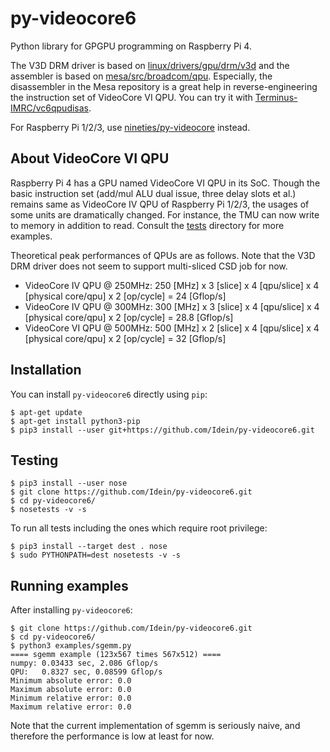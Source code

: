 # py-videocore6

Python library for GPGPU programming on Raspberry Pi 4.

The V3D DRM driver is based on
[linux/drivers/gpu/drm/v3d](https://git.kernel.org/pub/scm/linux/kernel/git/stable/linux.git/tree/drivers/gpu/drm/v3d)
and the assembler is based on
[mesa/src/broadcom/qpu](https://gitlab.freedesktop.org/mesa/mesa/tree/master/src/broadcom/qpu).
Especially, the disassembler in the Mesa repository is a great help in
reverse-engineering the instruction set of VideoCore VI QPU.
You can try it with
[Terminus-IMRC/vc6qpudisas](https://github.com/Terminus-IMRC/vc6qpudisas).

For Raspberry Pi 1/2/3, use
[nineties/py-videocore](https://github.com/nineties/py-videocore) instead.

## About VideoCore VI QPU

Raspberry Pi 4 has a GPU named VideoCore VI QPU in its SoC.
Though the basic instruction set (add/mul ALU dual issue, three delay slots
et al.) remains same as VideoCore IV QPU of Raspberry Pi 1/2/3,
the usages of some units are dramatically changed.
For instance, the TMU can now write to memory in addition to read.
Consult the [tests](./tests) directory for more examples.

Theoretical peak performances of QPUs are as follows.
Note that the V3D DRM driver does not seem to support multi-sliced CSD job for
now.

- VideoCore IV QPU @ 250MHz: 250 [MHz] x 3 [slice] x 4 [qpu/slice] x 4 [physical core/qpu] x 2 [op/cycle] = 24 [Gflop/s]
- VideoCore IV QPU @ 300MHz: 300 [MHz] x 3 [slice] x 4 [qpu/slice] x 4 [physical core/qpu] x 2 [op/cycle] = 28.8 [Gflop/s]
- VideoCore VI QPU @ 500MHz: 500 [MHz] x 2 [slice] x 4 [qpu/slice] x 4 [physical core/qpu] x 2 [op/cycle] = 32 [Gflop/s]

## Installation

You can install `py-videocore6` directly using `pip`:

```
$ apt-get update
$ apt-get install python3-pip
$ pip3 install --user git+https://github.com/Idein/py-videocore6.git
```

## Testing

```
$ pip3 install --user nose
$ git clone https://github.com/Idein/py-videocore6.git
$ cd py-videocore6/
$ nosetests -v -s
```

To run all tests including the ones which require root privilege:

```
$ pip3 install --target dest . nose
$ sudo PYTHONPATH=dest nosetests -v -s
```

## Running examples

After installing `py-videocore6`:

```
$ git clone https://github.com/Idein/py-videocore6.git
$ cd py-videocore6/
$ python3 examples/sgemm.py
==== sgemm example (123x567 times 567x512) ====
numpy: 0.03433 sec, 2.086 Gflop/s
QPU:   0.8327 sec, 0.08599 Gflop/s
Minimum absolute error: 0.0
Maximum absolute error: 0.0
Minimum relative error: 0.0
Maximum relative error: 0.0
```

Note that the current implementation of sgemm is seriously naive, and therefore
the performance is low at least for now.
